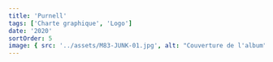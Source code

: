 ```yaml
---
title: 'Purnell'
tags: ['Charte graphique', 'Logo']
date: '2020'
sortOrder: 5
image: { src: '../assets/M83-JUNK-01.jpg', alt: "Couverture de l'album" }
---
```

